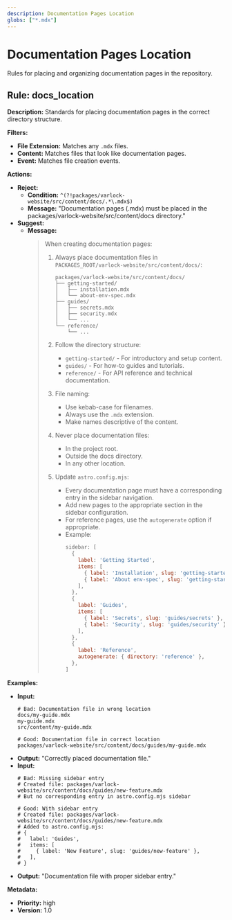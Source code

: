 ```yaml
---
description: Documentation Pages Location
globs: ["*.mdx"]
---
```

# Documentation Pages Location

Rules for placing and organizing documentation pages in the repository.

## Rule: docs_location

**Description:** Standards for placing documentation pages in the correct directory structure.

**Filters:**

*   **File Extension:** Matches any `.mdx` files.
*   **Content:** Matches files that look like documentation pages.
*   **Event:** Matches file creation events.

**Actions:**

*   **Reject:**
    *   **Condition:** `^(?!packages/varlock-website/src/content/docs/.*\.mdx$)`
    *   **Message:** "Documentation pages (.mdx) must be placed in the packages/varlock-website/src/content/docs directory."
*   **Suggest:**
    *   **Message:**
        > When creating documentation pages:
        >
        > 1.  Always place documentation files in `PACKAGES_ROOT/varlock-website/src/content/docs/`:
        >     ```
        >     packages/varlock-website/src/content/docs/
        >     ├── getting-started/
        >     │   ├── installation.mdx
        >     │   └── about-env-spec.mdx
        >     ├── guides/
        >     │   ├── secrets.mdx
        >     │   ├── security.mdx
        >     │   └── ...
        >     └── reference/
        >         └── ...
        >     ```
        >
        > 2.  Follow the directory structure:
        >     *   `getting-started/` - For introductory and setup content.
        >     *   `guides/` - For how-to guides and tutorials.
        >     *   `reference/` - For API reference and technical documentation.
        >
        > 3.  File naming:
        >     *   Use kebab-case for filenames.
        >     *   Always use the `.mdx` extension.
        >     *   Make names descriptive of the content.
        >
        > 4.  Never place documentation files:
        >     *   In the project root.
        >     *   Outside the docs directory.
        >     *   In any other location.
        >
        > 5.  Update `astro.config.mjs`:
        >     *   Every documentation page must have a corresponding entry in the sidebar navigation.
        >     *   Add new pages to the appropriate section in the sidebar configuration.
        >     *   For reference pages, use the `autogenerate` option if appropriate.
        >     *   Example:
        >         ```javascript
        >         sidebar: [
        >           {
        >             label: 'Getting Started',
        >             items: [
        >               { label: 'Installation', slug: 'getting-started/installation' },
        >               { label: 'About env-spec', slug: 'getting-started/about-env-spec' },
        >             ],
        >           },
        >           {
        >             label: 'Guides',
        >             items: [
        >               { label: 'Secrets', slug: 'guides/secrets' },
        >               { label: 'Security', slug: 'guides/security' },
        >             ],
        >           },
        >           {
        >             label: 'Reference',
        >             autogenerate: { directory: 'reference' },
        >           },
        >         ]
        >         ```

**Examples:**

*   **Input:**
    ```
    # Bad: Documentation file in wrong location
    docs/my-guide.mdx
    my-guide.mdx
    src/content/my-guide.mdx

    # Good: Documentation file in correct location
    packages/varlock-website/src/content/docs/guides/my-guide.mdx
    ```
*   **Output:** "Correctly placed documentation file."
*   **Input:**
    ```
    # Bad: Missing sidebar entry
    # Created file: packages/varlock-website/src/content/docs/guides/new-feature.mdx
    # But no corresponding entry in astro.config.mjs sidebar

    # Good: With sidebar entry
    # Created file: packages/varlock-website/src/content/docs/guides/new-feature.mdx
    # Added to astro.config.mjs:
    # {
    #   label: 'Guides',
    #   items: [
    #     { label: 'New Feature', slug: 'guides/new-feature' },
    #   ],
    # }
    ```
*   **Output:** "Documentation file with proper sidebar entry."

**Metadata:**

*   **Priority:** high
*   **Version:** 1.0
